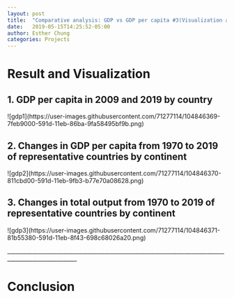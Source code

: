 ```yaml
---
layout: post
title:  "Comparative analysis: GDP vs GDP per capita #3(Visualization and Conclusion)"
date:   2019-05-15T14:25:52-05:00
author: Esther Chung
categories: Projects
---
```

<h1 id="headings">Result and Visualization</h1>

<h2>1. GDP per capita in 2009 and 2019 by country</h2>
![gdp1](https://user-images.githubusercontent.com/71277114/104846369-7feb9000-591d-11eb-86ba-9fa58495bf9b.png)

<h2>2. Changes in GDP per capita from 1970 to 2019 of representative countries by continent</h2>
![gdp2](https://user-images.githubusercontent.com/71277114/104846370-811cbd00-591d-11eb-9fb3-b77e70a08628.png)

<h2>3. Changes in total output from 1970 to 2019 of representative countries by continent</h2>
![gdp3](https://user-images.githubusercontent.com/71277114/104846371-81b55380-591d-11eb-8f43-698c68026a20.png)


<p> _______________________________________________________________________________________________________</p>


<h1 id="headings">Conclusion</h1>
